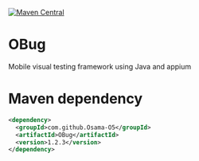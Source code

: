 [![Maven Central](https://maven-badges.herokuapp.com/maven-central/com.github.com/Osama-O5/OBug/badge.svg?style=plastic)](https://maven-badges.herokuapp.com/maven-central/com.github.com/Osama-O5/OBug)
# OBug
Mobile visual testing framework
using Java and appium

# Maven dependency
```xml
<dependency>
  <groupId>com.github.Osama-O5</groupId>
  <artifactId>OBug</artifactId>
  <version>1.2.3</version>
</dependency>
    
```
